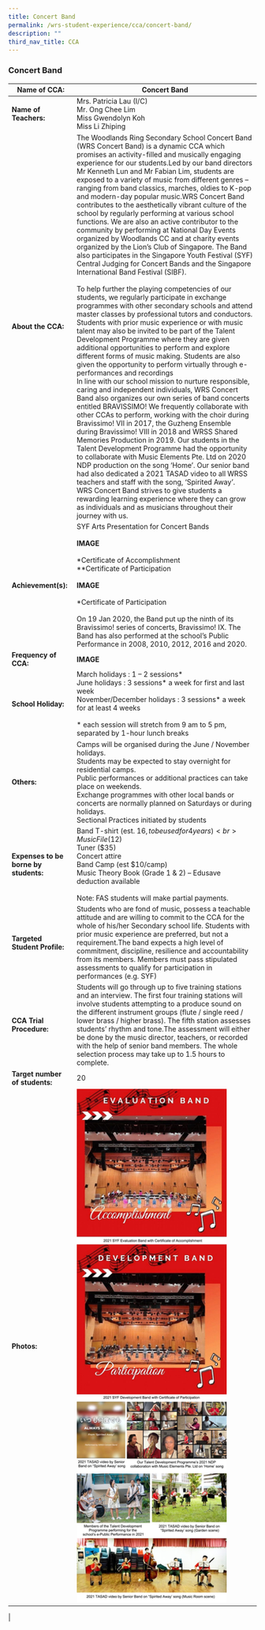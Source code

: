 ```yaml
---
title: Concert Band
permalink: /wrs-student-experience/cca/concert-band/
description: ""
third_nav_title: CCA
---
```

### **Concert Band**

| Name of CCA: | Concert Band |
|---|---|
| **Name of Teachers:** | Mrs. Patricia Lau (I/C)<br>Mr. Ong Chee Lim<br>Miss Gwendolyn Koh<br>Miss Li Zhiping |
| **About the CCA:** | The Woodlands Ring Secondary School Concert Band (WRS Concert Band) is a dynamic CCA which promises an activity-filled and musically engaging experience for our students.Led by our band directors Mr Kenneth Lun and Mr Fabian Lim, students are exposed to a variety of music from different genres – ranging from band classics, marches, oldies to K-pop and modern-day popular music.WRS Concert Band contributes to the aesthetically vibrant culture of the school by regularly performing at various school functions. We are also an active contributor to the community by performing at National Day Events organized by Woodlands CC and at charity events organized by the Lion’s Club of Singapore. The Band also participates in the Singapore Youth Festival (SYF) Central Judging for Concert Bands and the Singapore International Band Festival (SIBF).<br><br>To help further the playing competencies of our students, we regularly participate in exchange programmes with other secondary schools and attend master classes by professional tutors and conductors. Students with prior music experience or with music talent may also be invited to be part of the Talent Development Programme where they are given additional opportunities to perform and explore different forms of music making. Students are also given the opportunity to perform virtually through e-performances and recordings<br>In line with our school mission to nurture responsible, caring and independent individuals, WRS Concert Band also organizes our own series of band concerts entitled BRAVISSIMO! We frequently collaborate with other CCAs to perform, working with the choir during Bravissimo! VII in 2017, the Guzheng Ensemble during Bravissimo! VIII in 2018 and WRSS Shared Memories Production in 2019. Our students in the Talent Development Programme had the opportunity to collaborate with Music Elements Pte. Ltd on 2020 NDP production on the song ‘Home’. Our senior band had also dedicated a 2021 TASAD video to all WRSS teachers and staff with the song, ‘Spirited Away’.<br>WRS Concert Band strives to give students a rewarding learning experience where they can grow as individuals and as musicians throughout their journey with us. |
| **Achievement(s):** | SYF Arts Presentation for Concert Bands <br><br> **IMAGE** <br><br>\*Certificate of Accomplishment <br>\*\*Certificate of Participation<br><br> **IMAGE** <br><br>\*Certificate of Participation<br><br>On 19 Jan 2020, the Band put up the ninth of its Bravissimo! series of concerts, Bravissimo! IX. The Band has also performed at the school’s Public Performance in 2008, 2010, 2012, 2016 and 2020. |
| **Frequency of CCA:** | **IMAGE** |
| **School Holiday:** | March holidays : 1 – 2 sessions*<br>June holidays : 3 sessions* a week for first and last week<br>November/December holidays : 3 sessions* a week for at least 4 weeks<br><br>* each session will stretch from 9 am to 5 pm, separated by 1-hour lunch breaks|
| **Others:** | Camps will be organised during the June / November holidays.<br>Students may be expected to stay overnight for residential camps.<br>Public performances or additional practices can take place on weekends.<br>Exchange programmes with other local bands or concerts are normally planned on Saturdays or during holidays.<br>Sectional Practices initiated by students|
| **Expenses to be borne by students:** | Band T-shirt (est. $16, to be used for 4 years)<br>Music File ($12)<br>Tuner ($35)<br>Concert attire<br>Band Camp (est $10/camp)<br>Music Theory Book (Grade 1 & 2) – Edusave deduction available<br><br>Note: FAS students will make partial payments.|
| **Targeted Student Profile:** | Students who are fond of music, possess a teachable attitude and are willing to commit to the CCA for the whole of his/her Secondary school life. Students with prior music experience are preferred, but not a requirement.The band expects a high level of commitment, discipline, resilience and accountability from its members. Members must pass stipulated assessments to qualify for participation in performances (e.g. SYF) |
| **CCA Trial Procedure:** | Students will go through up to five training stations and an interview. The first four training stations will involve students attempting to a produce sound on the different instrument groups (flute / single reed / lower brass / higher brass). The fifth station assesses students’ rhythm and tone.The assessment will either be done by the music director, teachers, or recorded with the help of senior band members. The whole selection process may take up to 1.5 hours to complete. |
| **Target number of students:** | 20 |
| **Photos:**|<img style="width:85%" src="/images/concert%20band%204.jpg">|
|



